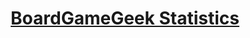 ---
title: "[BoardGameGeek Statistics](https://rpubs.com/ranggagemilang/boardgamestats)"
excerpt: "<img src='/images/dataanalysisimg/board.png'><br>[BoardGameGeek](https://boardgamegeek.com/) is a testament to how the board game community continues to thrive in the digital age. It’s a place where you can seek game recommendations, clarify rules, and discuss strategies, among other things. Additionally, the site boasts the largest board game collection in existence, with over 100,000 tabletop and board games cataloged. Users can rate games, which impacts their overall rankings.
<br>
<br/>Given the wealth of information available on the site, I’m interested in analyzing and visualizing the website's data to present it in a more engaging and accessible way to understand the history and popularity of Board Games along with its types. You can find the project's article [here](https://rpubs.com/ranggagemilang/boardgamestats) and the code [here](https://github.com/RanggaGemilang/Board-Game-Statistics)<br/>"
collection: portfolio
---